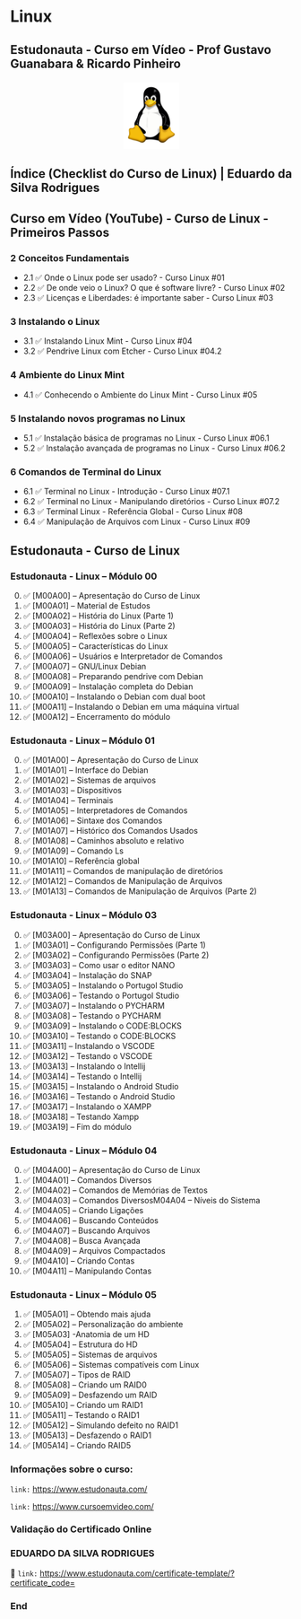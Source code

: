 # Linux

<h2><p align="left"><strong>Estudonauta - Curso em Vídeo - Prof Gustavo Guanabara & Ricardo Pinheiro</strong></p></h2> 
 
 <p align="center">  <img src=https://github.com/eduardodsr/Linux/blob/master/logo.png?raw=true" alt="imagem" width="100px" /> </p> 

## Índice (Checklist do Curso de Linux) | Eduardo da Silva Rodrigues

## Curso em Vídeo (YouTube) - Curso de Linux - Primeiros Passos

### 2 Conceitos Fundamentais
- 2.1 :white_check_mark: Onde o Linux pode ser usado? - Curso Linux #01
- 2.2 :white_check_mark: De onde veio o Linux? O que é software livre? - Curso Linux #02
- 2.3 :white_check_mark: Licenças e Liberdades: é importante saber - Curso Linux #03

### 3 Instalando o Linux
- 3.1 :white_check_mark: Instalando Linux Mint - Curso Linux #04
- 3.2 :white_check_mark: Pendrive Linux com Etcher - Curso Linux #04.2

### 4 Ambiente do Linux Mint
- 4.1 :white_check_mark: Conhecendo o Ambiente do Linux Mint - Curso Linux #05

### 5 Instalando novos programas no Linux
- 5.1 :white_check_mark: Instalação básica de programas no Linux - Curso Linux #06.1
- 5.2 :white_check_mark: Instalação avançada de programas no Linux - Curso Linux #06.2

### 6 Comandos de Terminal do Linux
- 6.1 :white_check_mark: Terminal no Linux - Introdução - Curso Linux #07.1
- 6.2 :white_check_mark: Terminal no Linux - Manipulando diretórios - Curso Linux #07.2
- 6.3 :white_check_mark: Terminal Linux - Referência Global - Curso Linux #08
- 6.4 :white_check_mark: Manipulação de Arquivos com Linux - Curso Linux #09

## Estudonauta - Curso de Linux

### Estudonauta - Linux – Módulo 00
0. :white_check_mark: [M00A00] – Apresentação do Curso de Linux
1. :white_check_mark: [M00A01] – Material de Estudos
2. :white_check_mark: [M00A02] – História do Linux (Parte 1)
3. :white_check_mark: [M00A03] – História do Linux (Parte 2)
4. :white_check_mark: [M00A04] – Reflexões sobre o Linux
5. :white_check_mark: [M00A05] – Características do Linux
6. :white_check_mark: [M00A06] – Usuários e Interpretador de Comandos
7. :white_check_mark: [M00A07] – GNU/Linux Debian
8. :white_check_mark: [M00A08] – Preparando pendrive com Debian
9. :white_check_mark: [M00A09] – Instalação completa do Debian
10. :white_check_mark: [M00A10] – Instalando o Debian com dual boot
11. :white_check_mark: [M00A11] – Instalando o Debian em uma máquina virtual
12. :white_check_mark: [M00A12] – Encerramento do módulo 

### Estudonauta - Linux – Módulo 01

0. :white_check_mark: [M01A00] – Apresentação do Curso de Linux
1. :white_check_mark: [M01A01] – Interface do Debian
2. :white_check_mark: [M01A02] – Sistemas de arquivos
3. :white_check_mark: [M01A03] – Dispositivos
4. :white_check_mark: [M01A04] – Terminais
5. :white_check_mark: [M01A05] – Interpretadores de Comandos
6. :white_check_mark: [M01A06] – Sintaxe dos Comandos
7. :white_check_mark: [M01A07] – Histórico dos Comandos Usados
8. :white_check_mark: [M01A08] – Caminhos absoluto e relativo
9. :white_check_mark: [M01A09] – Comando Ls
10. :white_check_mark: [M01A10] – Referência global
12. :white_check_mark: [M01A11] – Comandos de manipulação de diretórios
13. :white_check_mark: [M01A12] – Comandos de Manipulação de Arquivos
13. :white_check_mark: [M01A13] – Comandos de Manipulação de Arquivos (Parte 2)

### Estudonauta - Linux – Módulo 03

0. :white_check_mark: [M03A00] – Apresentação do Curso de Linux
1. :white_check_mark: [M03A01] – Configurando Permissões (Parte 1)
2. :white_check_mark: [M03A02] – Configurando Permissões (Parte 2)
3. :white_check_mark: [M03A03] – Como usar o editor NANO
4. :white_check_mark: [M03A04] – Instalação do SNAP
5. :white_check_mark: [M03A05] – Instalando o Portugol Studio
6. :white_check_mark: [M03A06] – Testando o Portugol Studio
7. :white_check_mark: [M03A07] – Instalando o PYCHARM
8. :white_check_mark: [M03A08] – Testando o PYCHARM
9. :white_check_mark: [M03A09] – Instalando o CODE:BLOCKS
10. :white_check_mark: [M03A10] – Testando o CODE:BLOCKS
11. :white_check_mark: [M03A11] – Instalando o VSCODE
12. :white_check_mark: [M03A12] – Testando o VSCODE
13. :white_check_mark: [M03A13] – Instalando o Intellij
14. :white_check_mark: [M03A14] – Testando o Intellij
15. :white_check_mark: [M03A15] – Instalando o Android Studio
16. :white_check_mark: [M03A16] – Testando o Android Studio
17. :white_check_mark: [M03A17] – Instalando o XAMPP
18. :white_check_mark: [M03A18] – Testando Xampp
19. :white_check_mark: [M03A19] – Fim do módulo

### Estudonauta - Linux – Módulo 04

0. :white_check_mark: [M04A00] – Apresentação do Curso de Linux
1. :white_check_mark: [M04A01] – Comandos Diversos
2. :white_check_mark: [M04A02] – Comandos de Memórias de Textos
3. :white_check_mark: [M04A03] – Comandos DiversosM04A04 – Níveis do Sistema
4. :white_check_mark: [M04A05] – Criando Ligações
5. :white_check_mark: [M04A06] – Buscando Conteúdos
6. :white_check_mark: [M04A07] – Buscando Arquivos
7. :white_check_mark: [M04A08] – Busca Avançada
8. :white_check_mark: [M04A09] – Arquivos Compactados
9. :white_check_mark: [M04A10] – Criando Contas
10. :white_check_mark: [M04A11] – Manipulando Contas

### Estudonauta - Linux – Módulo 05

1. :white_check_mark: [M05A01] – Obtendo mais ajuda
2. :white_check_mark: [M05A02] – Personalização do ambiente
3. :white_check_mark: [M05A03] -Anatomia de um HD
4. :white_check_mark: [M05A04] – Estrutura do HD
5. :white_check_mark: [M05A05] – Sistemas de arquivos
6. :white_check_mark: [M05A06] – Sistemas compatíveis com Linux
7. :white_check_mark: [M05A07] – Tipos de RAID
8. :white_check_mark: [M05A08] – Criando um RAID0
9. :white_check_mark: [M05A09] – Desfazendo um RAID
10. :white_check_mark: [M05A10] – Criando um RAID1
11. :white_check_mark: [M05A11] – Testando o RAID1
12. :white_check_mark: [M05A12] – Simulando defeito no RAID1
13. :white_check_mark: [M05A13] – Desfazendo o RAID1
14. :white_check_mark: [M05A14] – Criando RAID5

### Informações sobre o curso:

``` link: ```  https://www.estudonauta.com/

``` link: ```  https://www.cursoemvideo.com/


### Validação do Certificado Online

### EDUARDO DA SILVA RODRIGUES 

:bookmark_tabs:  ``` link: ```   https://www.estudonauta.com/certificate-template/?certificate_code=


### End
